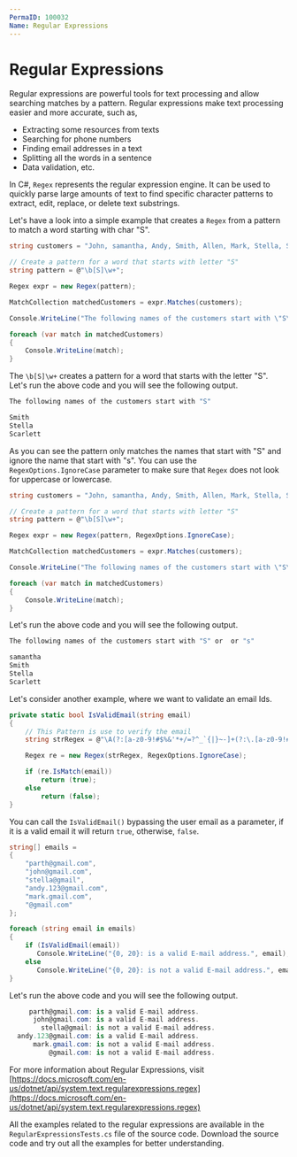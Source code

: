 ```yaml
---
PermaID: 100032
Name: Regular Expressions
---
```


# Regular Expressions

Regular expressions are powerful tools for text processing and allow searching matches by a pattern. Regular expressions make text processing easier and more accurate, such as, 

 - Extracting some resources from texts
 - Searching for phone numbers
 - Finding email addresses in a text
 - Splitting all the words in a sentence
 - Data validation, etc.

In C#, `Regex` represents the regular expression engine. It can be used to quickly parse large amounts of text to find specific character patterns to extract, edit, replace, or delete text substrings.

Let's have a look into a simple example that creates a `Regex` from a pattern to match a word starting with char "S".

```csharp
string customers = "John, samantha, Andy, Smith, Allen, Mark, Stella, Scarlett";

// Create a pattern for a word that starts with letter "S"  
string pattern = @"\b[S]\w+";

Regex expr = new Regex(pattern);

MatchCollection matchedCustomers = expr.Matches(customers);

Console.WriteLine("The following names of the customers start with \"S\"\n");

foreach (var match in matchedCustomers)
{
    Console.WriteLine(match);
}
```

The `\b[S]\w+` creates a pattern for a word that starts with the letter "S". Let's run the above code and you will see the following output.

```csharp
The following names of the customers start with "S"

Smith
Stella
Scarlett
```

As you can see the pattern only matches the names that start with "S" and ignore the name that start with "s". You can use the `RegexOptions.IgnoreCase` parameter to make sure that `Regex` does not look for uppercase or lowercase.

```csharp
string customers = "John, samantha, Andy, Smith, Allen, Mark, Stella, Scarlett";

// Create a pattern for a word that starts with letter "S"  
string pattern = @"\b[S]\w+";

Regex expr = new Regex(pattern, RegexOptions.IgnoreCase);

MatchCollection matchedCustomers = expr.Matches(customers);

Console.WriteLine("The following names of the customers start with \"S\" or  or \"s\"\n");

foreach (var match in matchedCustomers)
{
    Console.WriteLine(match);
}
```

Let's run the above code and you will see the following output.

```csharp
The following names of the customers start with "S" or  or "s"

samantha
Smith
Stella
Scarlett
```

Let's consider another example, where we want to validate an email Ids.

```csharp
private static bool IsValidEmail(string email)
{
    // This Pattern is use to verify the email 
    string strRegex = @"\A(?:[a-z0-9!#$%&'*+/=?^_`{|}~-]+(?:\.[a-z0-9!#$%&'*+/=?^_`{|}~-]+)*@(?:[a-z0-9](?:[a-z0-9-]*[a-z0-9])?\.)+[a-z0-9](?:[a-z0-9-]*[a-z0-9])?)\Z";

    Regex re = new Regex(strRegex, RegexOptions.IgnoreCase);

    if (re.IsMatch(email))
        return (true);
    else
        return (false);
}
```

You can call the `IsValidEmail()` bypassing the user email as a parameter, if it is a valid email it will return `true`, otherwise, `false`.

```csharp
string[] emails =
{
    "parth@gmail.com",
    "john@gmail.com",
    "stella@gmail",
    "andy.123@gmail.com",
    "mark.gmail.com",
    "@gmail.com"
};

foreach (string email in emails)
{
    if (IsValidEmail(email))
       Console.WriteLine("{0, 20}: is a valid E-mail address.", email);
    else
       Console.WriteLine("{0, 20}: is not a valid E-mail address.", email);
}
```

Let's run the above code and you will see the following output.

```csharp
     parth@gmail.com: is a valid E-mail address.
      john@gmail.com: is a valid E-mail address.
        stella@gmail: is not a valid E-mail address.
  andy.123@gmail.com: is a valid E-mail address.
      mark.gmail.com: is not a valid E-mail address.
          @gmail.com: is not a valid E-mail address.
```

For more information about Regular Expressions, visit [https://docs.microsoft.com/en-us/dotnet/api/system.text.regularexpressions.regex](https://docs.microsoft.com/en-us/dotnet/api/system.text.regularexpressions.regex)

All the examples related to the regular expressions are available in the `RegularExpressionsTests.cs` file of the source code. Download the source code and try out all the examples for better understanding.
